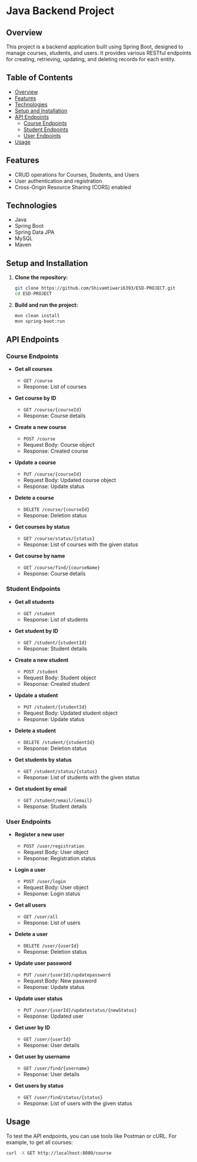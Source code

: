 # Java Backend Project

## Overview

This project is a backend application built using Spring Boot, designed to manage courses, students, and users. It provides various RESTful endpoints for creating, retrieving, updating, and deleting records for each entity.

## Table of Contents

- [Overview](#overview)
- [Features](#features)
- [Technologies](#technologies)
- [Setup and Installation](#setup-and-installation)
- [API Endpoints](#api-endpoints)
  - [Course Endpoints](#course-endpoints)
  - [Student Endpoints](#student-endpoints)
  - [User Endpoints](#user-endpoints)
- [Usage](#usage)

## Features

- CRUD operations for Courses, Students, and Users
- User authentication and registration
- Cross-Origin Resource Sharing (CORS) enabled

## Technologies

- Java
- Spring Boot
- Spring Data JPA
- MySQL
- Maven

## Setup and Installation

1. **Clone the repository:**
   ```bash
   git clone https://github.com/Shivamtiwari6393/ESD-PROJECT.git
   cd ESD-PROJECT
   ```

2. **Build and run the project:**
   ```bash
   mvn clean install
   mvn spring-boot:run
   ```

## API Endpoints

### Course Endpoints

- **Get all courses**
  - `GET /course`
  - Response: List of courses

- **Get course by ID**
  - `GET /course/{courseId}`
  - Response: Course details

- **Create a new course**
  - `POST /course`
  - Request Body: Course object
  - Response: Created course

- **Update a course**
  - `PUT /course/{courseId}`
  - Request Body: Updated course object
  - Response: Update status

- **Delete a course**
  - `DELETE /course/{courseId}`
  - Response: Deletion status

- **Get courses by status**
  - `GET /course/status/{status}`
  - Response: List of courses with the given status

- **Get course by name**
  - `GET /course/find/{courseName}`
  - Response: Course details

### Student Endpoints

- **Get all students**
  - `GET /student`
  - Response: List of students

- **Get student by ID**
  - `GET /student/{studentId}`
  - Response: Student details

- **Create a new student**
  - `POST /student`
  - Request Body: Student object
  - Response: Created student

- **Update a student**
  - `PUT /student/{studentId}`
  - Request Body: Updated student object
  - Response: Update status

- **Delete a student**
  - `DELETE /student/{studentId}`
  - Response: Deletion status

- **Get students by status**
  - `GET /student/status/{status}`
  - Response: List of students with the given status

- **Get student by email**
  - `GET /student/email/{email}`
  - Response: Student details

### User Endpoints

- **Register a new user**
  - `POST /user/registration`
  - Request Body: User object
  - Response: Registration status

- **Login a user**
  - `POST /user/login`
  - Request Body: User object
  - Response: Login status

- **Get all users**
  - `GET /user/all`
  - Response: List of users

- **Delete a user**
  - `DELETE /user/{userId}`
  - Response: Deletion status

- **Update user password**
  - `PUT /user/{userId}/updatepassword`
  - Request Body: New password
  - Response: Update status

- **Update user status**
  - `PUT /user/{userId}/updatestatus/{newStatus}`
  - Response: Updated user

- **Get user by ID**
  - `GET /user/{userId}`
  - Response: User details

- **Get user by username**
  - `GET /user/find/{username}`
  - Response: User details

- **Get users by status**
  - `GET /user/find/status/{status}`
  - Response: List of users with the given status

## Usage

To test the API endpoints, you can use tools like Postman or cURL. For example, to get all courses:
```bash
curl -X GET http://localhost:8080/course
```
